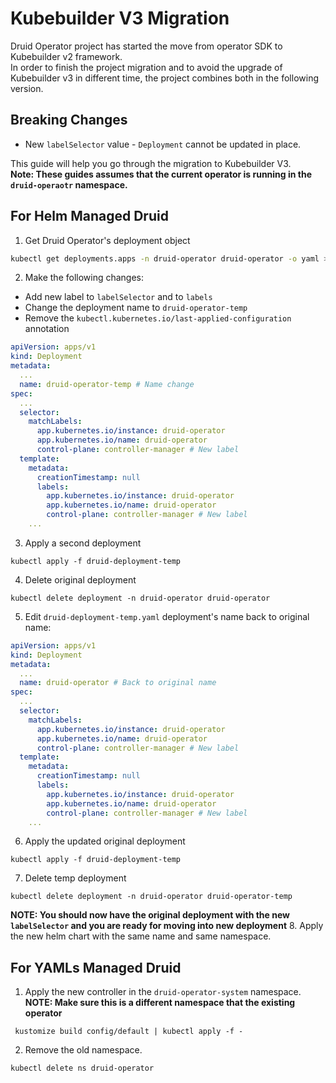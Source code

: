 # Kubebuilder V3 Migration

Druid Operator project has started the move from operator SDK to Kubebuilder v2 framework.</br>
In order to finish the project migration and to avoid the upgrade of Kubebuilder v3 in different time,
the project combines both in the following version.

## Breaking Changes
- New `labelSelector` value - `Deployment` cannot be updated in place.

This guide will help you go through the migration to Kubebuilder V3.</br>
<b>Note: These guides assumes that the current operator is running in the `druid-operaotr` namespace.</b>

## For Helm Managed Druid
1. Get Druid Operator's deployment object
```bash
kubectl get deployments.apps -n druid-operator druid-operator -o yaml > druid-deployment-temp.yaml
```
2. Make the following changes:
- Add new label to `labelSelector` and to `labels`
- Change the deployment name to `druid-operator-temp`
- Remove the `kubectl.kubernetes.io/last-applied-configuration` annotation
```yaml
apiVersion: apps/v1
kind: Deployment
metadata:
  ...
  name: druid-operator-temp # Name change
spec:
  ...
  selector:
    matchLabels:
      app.kubernetes.io/instance: druid-operator
      app.kubernetes.io/name: druid-operator
      control-plane: controller-manager # New label
  template:
    metadata:
      creationTimestamp: null
      labels:
        app.kubernetes.io/instance: druid-operator
        app.kubernetes.io/name: druid-operator
        control-plane: controller-manager # New label
    ...
```

3. Apply a second deployment
```shell
kubectl apply -f druid-deployment-temp
```

4. Delete original deployment
```shell
kubectl delete deployment -n druid-operator druid-operator
```

5. Edit `druid-deployment-temp.yaml` deployment's name back to original name:
```yaml
apiVersion: apps/v1
kind: Deployment
metadata:
  ...
  name: druid-operator # Back to original name
spec:
  ...
  selector:
    matchLabels:
      app.kubernetes.io/instance: druid-operator
      app.kubernetes.io/name: druid-operator
      control-plane: controller-manager # New label
  template:
    metadata:
      creationTimestamp: null
      labels:
        app.kubernetes.io/instance: druid-operator
        app.kubernetes.io/name: druid-operator
        control-plane: controller-manager # New label
    ...
```

6. Apply the updated original deployment
```shell
kubectl apply -f druid-deployment-temp
```

7. Delete temp deployment
```shell
kubectl delete deployment -n druid-operator druid-operator-temp
```

<b>NOTE: You should now have the original deployment with the new `labelSelector` and you are ready for moving into new deployment</b>
8. Apply the new helm chart with the same name and same namespace.


## For YAMLs Managed Druid
1. Apply the new controller in the `druid-operator-system` namespace.  
<b>NOTE: Make sure this is a different namespace that the existing operator</b>
```shell
 kustomize build config/default | kubectl apply -f -
```
2. Remove the old namespace.
```shell
kubectl delete ns druid-operator
```